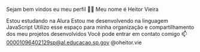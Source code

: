 Sejam bem vindos eu meu perfil 💙💙
Meu nome é Heitor Vieira

Estou estudando na Alura
Estou me desenvolvendo na linguagem JavaScript
Utilizo esse espaço para minha organização e compartilhamento dos meu projetos desenvolvidos
Você pode entrar em contato comigo 📫
00001096402129sp@al.educacao.sp.gov
@oheitor.vie
